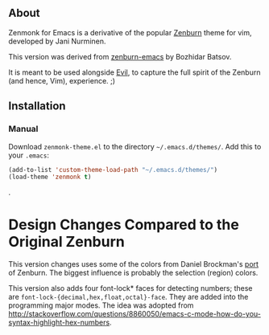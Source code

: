 ## About

Zenmonk for Emacs is a derivative of the popular
[Zenburn](http://slinky.imukuppi.org/zenburnpage/) theme for vim,
developed by Jani Nurminen.

This version was derived from [zenburn-emacs](https://github.com/bbatsov/zenburn-emacs) by Bozhidar Batsov.

It is meant to be used alongside [Evil](https://gitorious.org/evil/pages/Home),
to capture the full spirit of the Zenburn (and hence, Vim), experience. ;)

## Installation

### Manual

Download `zenmonk-theme.el` to the directory `~/.emacs.d/themes/`. Add this to your
`.emacs`:

```lisp
(add-to-list 'custom-theme-load-path "~/.emacs.d/themes/")
(load-theme 'zenmonk t)
```
.

# Design Changes Compared to the Original Zenburn

This version changes uses some of the colors from Daniel Brockman's
[port](github.com/dbrock/zenburn-el) of Zenburn. The biggest influence is
probably the selection (region) colors.

This version also adds four font-lock* faces for detecting numbers; these are `font-lock-{decimal,hex,float,octal}-face`.
They are added into the programming major modes.
The idea was adopted from http://stackoverflow.com/questions/8860050/emacs-c-mode-how-do-you-syntax-highlight-hex-numbers.
